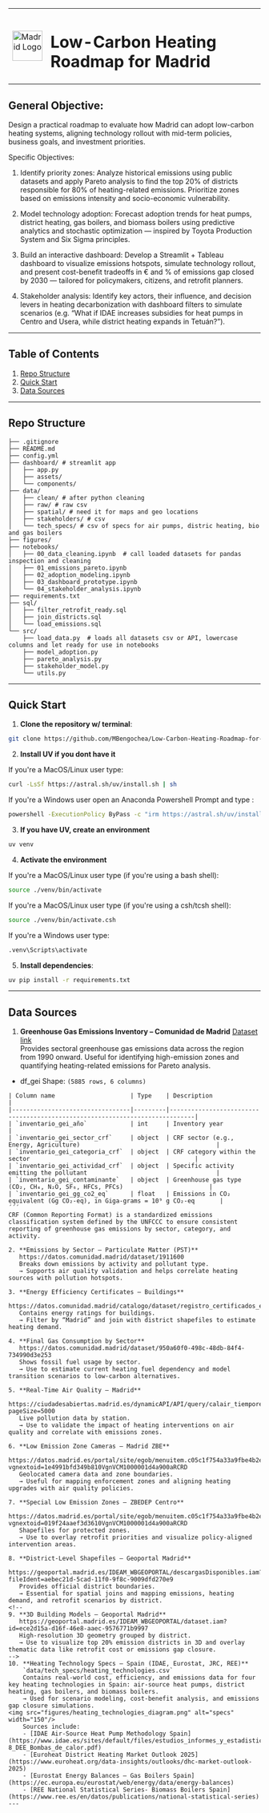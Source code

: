 <table>
  <tr>
    <td><img src="figures/ayunta.madrid.png" alt="Madrid Logo" width="60"/></td>
    <td><h1>Low-Carbon Heating Roadmap for Madrid</h1></td>
  </tr>
</table>

General Objective:
---
Design a practical roadmap to evaluate how Madrid can adopt low-carbon heating systems, aligning technology rollout with mid-term policies, business goals, and investment priorities.

Specific Objectives:
1. Identify priority zones: Analyze historical emissions using public datasets and apply Pareto analysis to find the top 20% of districts responsible for 80% of heating-related emissions. Prioritize zones based on emissions intensity and socio-economic vulnerability.

2. Model technology adoption: Forecast adoption trends for heat pumps, district heating, gas boilers, and biomass boilers using predictive analytics and stochastic optimization — inspired by Toyota Production System and Six Sigma principles.

3. Build an interactive dashboard: Develop a Streamlit + Tableau dashboard to visualize emissions hotspots, simulate technology rollout, and present cost-benefit tradeoffs in € and % of emissions gap closed by 2030 — tailored for policymakers, citizens, and retrofit planners.

4. Stakeholder analysis: Identify key actors, their influence, and decision levers in heating decarbonization with dashboard filters to simulate scenarios (e.g. “What if IDAE increases subsidies for heat pumps in Centro and Usera, while district heating expands in Tetuán?”).

   
---

## Table of Contents

1. [Repo Structure](#repo-structure)  
2. [Quick Start](#quick-start)  
3. [Data Sources](#data-sources)  

---

## Repo Structure

```
├── .gitignore
├── README.md
├── config.yml
├── dashboard/ # streamlit app
│   ├── app.py
│   ├── assets/
│   └── components/
├── data/
│   ├── clean/ # after python cleaning
│   ├── raw/ # raw csv
│   ├── spatial/ # need it for maps and geo locations
│   ├── stakeholders/ # csv 
│   └── tech_specs/ # csv of specs for air pumps, distric heating, bio and gas boilers
├── figures/
├── notebooks/
│   ├── 00_data_cleaning.ipynb  # call loaded datasets for pandas inspection and cleaning 
│   ├── 01_emissions_pareto.ipynb
│   ├── 02_adoption_modeling.ipynb
│   ├── 03_dashboard_prototype.ipynb
│   └── 04_stakeholder_analysis.ipynb
├── requirements.txt
├── sql/
│   ├── filter_retrofit_ready.sql
│   ├── join_districts.sql
│   └── load_emissions.sql
└── src/
    ├── load_data.py  # loads all datasets csv or API, lowercase columns and let ready for use in notebooks 
    ├── model_adoption.py
    ├── pareto_analysis.py
    ├── stakeholder_model.py
    └── utils.py
```
---
## Quick Start

1. **Clone the repository w/ terminal**:

```bash
git clone https://github.com/MBengochea/Low-Carbon-Heating-Roadmap-for-Madrid.git
```

2. **Install UV if you dont have it**

If you're a MacOS/Linux user type:

```bash
curl -LsSf https://astral.sh/uv/install.sh | sh
```

If you're a Windows user open an Anaconda Powershell Prompt and type :

```bash
powershell -ExecutionPolicy ByPass -c "irm https://astral.sh/uv/install.ps1 | iex"
```

3. **If you have UV, create an environment**

```bash
uv venv 
```

4. **Activate the environment**

If you're a MacOS/Linux user type (if you're using a bash shell):

```bash
source ./venv/bin/activate
```

If you're a MacOS/Linux user type (if you're using a csh/tcsh shell):

```bash
source ./venv/bin/activate.csh
```

If you're a Windows user type:

```bash
.venv\Scripts\activate
```

5. **Install dependencies**:

```bash
uv pip install -r requirements.txt
```
---
## **Data Sources**

1. **Greenhouse Gas Emissions Inventory – Comunidad de Madrid**  [Dataset link](https://datos.comunidad.madrid/dataset/atm_inventario_gei)  
Provides sectoral greenhouse gas emissions data across the region from 1990 onward. Useful for identifying high-emission zones and quantifying heating-related emissions for Pareto analysis.
- df_gei Shape: `(5885 rows, 6 columns)`
```
| Column name                     | Type    | Description                                                                 |
|---------------------------------|---------|-----------------------------------------------------------------------------|
| `inventario_gei_año`            | int     | Inventory year                                                              |
| `inventario_gei_sector_crf`     | object  | CRF sector (e.g., Energy, Agriculture)                                      |
| `inventario_gei_categoria_crf`  | object  | CRF category within the sector                                              |
| `inventario_gei_actividad_crf`  | object  | Specific activity emitting the pollutant                                    |
| `inventario_gei_contaminante`   | object  | Greenhouse gas type (CO₂, CH₄, N₂O, SF₆, HFCs, PFCs)                        |
| `inventario_gei_gg_co2_eq`      | float   | Emissions in CO₂ equivalent (Gg CO₂-eq), in Giga-grams = 10⁹ g CO₂-eq       |
´´´
CRF (Common Reporting Format) is a standardized emissions classification system defined by the UNFCCC to ensure consistent reporting of greenhouse gas emissions by sector, category, and activity.

2. **Emissions by Sector – Particulate Matter (PST)**  
   https://datos.comunidad.madrid/dataset/1911600  
   Breaks down emissions by activity and pollutant type.  
   → Supports air quality validation and helps correlate heating sources with pollution hotspots.

3. **Energy Efficiency Certificates – Buildings**  
   https://datos.comunidad.madrid/catalogo/dataset/registro_certificados_eficiencia_energetica  
   Contains energy ratings for buildings.  
   → Filter by “Madrid” and join with district shapefiles to estimate heating demand.

4. **Final Gas Consumption by Sector**  
   https://datos.comunidad.madrid/dataset/950a60f0-498c-48db-84f4-734990d3e253  
   Shows fossil fuel usage by sector.  
   → Use to estimate current heating fuel dependency and model transition scenarios to low-carbon alternatives.

5. **Real-Time Air Quality – Madrid**  
   https://ciudadesabiertas.madrid.es/dynamicAPI/API/query/calair_tiemporeal.json?pageSize=5000  
   Live pollution data by station.  
   → Use to validate the impact of heating interventions on air quality and correlate with emissions zones.

6. **Low Emission Zone Cameras – Madrid ZBE**  
   https://datos.madrid.es/portal/site/egob/menuitem.c05c1f754a33a9fbe4b2e4b284f1a5a0/?vgnextoid=1e4991bfd349b810VgnVCM1000001d4a900aRCRD  
   Geolocated camera data and zone boundaries.  
   → Useful for mapping enforcement zones and aligning heating upgrades with air quality policies.

7. **Special Low Emission Zones – ZBEDEP Centro**  
   https://datos.madrid.es/portal/site/egob/menuitem.c05c1f754a33a9fbe4b2e4b284f1a5a0/?vgnextoid=019f24aaef3d3610VgnVCM1000001d4a900aRCRD  
   Shapefiles for protected zones.  
   → Use to overlay retrofit priorities and visualize policy-aligned intervention areas.

8. **District-Level Shapefiles – Geoportal Madrid**  
   https://geoportal.madrid.es/IDEAM_WBGEOPORTAL/descargasDisponibles.iam?fileIdent=aebec21d-5cad-11f0-9f8c-9009dfd270e9  
   Provides official district boundaries.  
   → Essential for spatial joins and mapping emissions, heating demand, and retrofit scenarios by district.
<!--
9. **3D Building Models – Geoportal Madrid**  
   https://geoportal.madrid.es/IDEAM_WBGEOPORTAL/dataset.iam?id=ece2d15a-d16f-46e8-aaec-9576771b9997
   High-resolution 3D geometry grouped by district.  
   → Use to visualize top 20% emission districts in 3D and overlay thematic data like retrofit cost or emissions gap closure.
-->
10. **Heating Technology Specs – Spain (IDAE, Eurostat, JRC, REE)**  
    `data/tech_specs/heating_technologies.csv`  
    Contains real-world cost, efficiency, and emissions data for four key heating technologies in Spain: air-source heat pumps, district heating, gas boilers, and biomass boilers.  
    → Used for scenario modeling, cost-benefit analysis, and emissions gap closure simulations.
<img src="figures/heating_technologies_diagram.png" alt="specs" width="150"/>
    Sources include:
    - [IDAE Air-Source Heat Pump Methodology Spain](https://www.idae.es/sites/default/files/estudios_informes_y_estadisticas/Metodologia_IDAE_reporte_ahorros_art-8_DEE_Bombas_de_calor.pdf)
    - [Euroheat District Heating Market Outlook 2025](https://www.euroheat.org/data-insights/outlooks/dhc-market-outlook-2025)
    - [Eurostat Energy Balances – Gas Boilers Spain](https://ec.europa.eu/eurostat/web/energy/data/energy-balances)
    - [REE National Statistical Series- Biomass Boilers Spain](https://www.ree.es/en/datos/publications/national-statistical-series)
---
